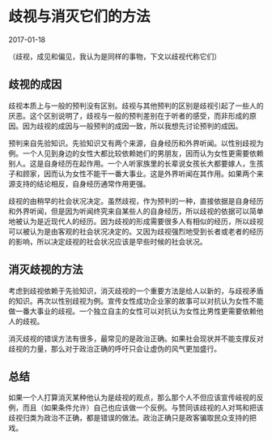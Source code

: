 # 歧视与消灭它们的方法

2017-01-18

（歧视，成见和偏见，我认为是同样的事物，下文以歧视代称它们）

## 歧视的成因

歧视本质上与一般的预判没有区别。歧视与其他预判的区别是歧视引起了一些人的厌恶。这个区别说明了，歧视与一般的预判差别在于听者的感受，而非形成的原因。因为歧视的成因与一般预判的成因一致，所以我想先讨论预判的成因。

预判来自先验知识。先验知识又有两个来源，自身经历和外界听闻。以性别歧视为例。一个人见到身边的女性大都比较依赖她们的男朋友，因而认为女性更需要依赖别人。这是自身经历在起作用。一个人听家族里的长辈说女孩长大都要嫁人，生孩子和顾家，因而认为女性不能干一番大事业。这是外界听闻在其作用。如果两个来源支持的结论相反，自身经历通常作用更强。

歧视的由稍早的社会状况决定。虽然歧视，作为预判的一种，直接依据是自身经历和外界听闻，但是因为听闻终究来自某些人的自身经历，所以歧视的依据可以简单地被认为是近现代人的经历。因为歧视的形成需要很多人有相似的经历，所以歧视可以被认为是由客观的社会状况决定的。又因为歧视强烈地受到长者或老者的经历的影响，所以决定歧视的社会状况应该是早些时候的社会状况。

## 消灭歧视的方法

考虑到歧视依赖于先验知识，消灭歧视的一个重要方法是给人以新的，与歧视矛盾的知识。再次以性别歧视为例。宣传女性成功企业家的故事可以对抗认为女性不能做一番大事业的歧视。一个独立自主的女性可以对抗认为女性比男性更需要依赖他人的歧视。

消灭歧视的错误方法有很多，最常见的是政治正确。如果社会现状并不能支撑反对歧视的力量，那么对于政治正确的呼吁只会让虚伪的风气更加盛行。

## 总结

如果一个人打算消灭某种他认为是歧视的观点，那么那个人不但应该宣传岐视的反例，而且（如果条件允许）自己也应该做一个反例。与赞同该歧视的人对骂和把该歧视归类为政治不正确，都是错误的做法。政治正确只是政客骗取民众支持的把戏。

